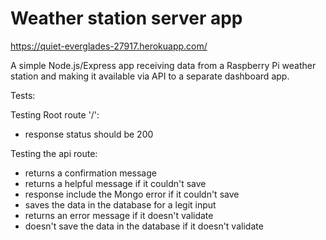 # Weather station server app

<https://quiet-everglades-27917.herokuapp.com/>

A simple Node.js/Express app receiving data from a Raspberry Pi weather station and making it available via API to a separate dashboard app.

Tests:

Testing Root route '/':

- response status should be 200

Testing the api route:

- returns a confirmation message
- returns a helpful message if it couldn't save
- response include the Mongo error if it couldn't save
- saves the data in the database for a legit input
- returns an error message if it doesn't validate
- doesn't save the data in the database if it doesn't validate
